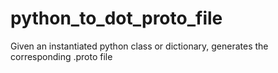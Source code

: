 # python_to_dot_proto_file
Given an instantiated python class or dictionary, generates the corresponding .proto file
